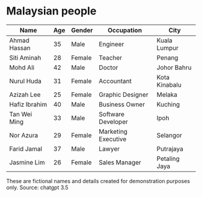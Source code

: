 # Malaysian people


| Name          | Age | Gender | Occupation    | City         |
|---------------|-----|--------|---------------|--------------|
| Ahmad Hassan  | 35  | Male   | Engineer      | Kuala Lumpur |
| Siti Aminah   | 28  | Female | Teacher       | Penang       |
| Mohd Ali      | 42  | Male   | Doctor        | Johor Bahru  |
| Nurul Huda    | 31  | Female | Accountant    | Kota Kinabalu|
| Azizah Lee    | 25  | Female | Graphic Designer | Melaka    |
| Hafiz Ibrahim | 40  | Male   | Business Owner| Kuching      |
| Tan Wei Ming  | 33  | Male   | Software Developer | Ipoh   |
| Nor Azura     | 29  | Female | Marketing Executive | Selangor |
| Farid Jamal   | 37  | Male   | Lawyer        | Putrajaya    |
| Jasmine Lim   | 26  | Female | Sales Manager | Petaling Jaya|

These are fictional names and details created for demonstration purposes only.
Source: chatgpt 3.5

